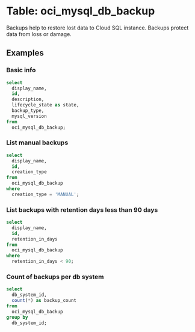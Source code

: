 # Table: oci_mysql_db_backup

Backups help to restore lost data to Cloud SQL instance. Backups protect data from loss or damage.

## Examples

### Basic info

```sql
select
  display_name,
  id,
  description,
  lifecycle_state as state,
  backup_type,
  mysql_version
from
  oci_mysql_db_backup;
```


### List manual backups

```sql
select
  display_name,
  id,
  creation_type
from
  oci_mysql_db_backup
where
  creation_type = 'MANUAL';
```


### List backups with retention days less than 90 days

```sql
select
  display_name,
  id,
  retention_in_days
from
  oci_mysql_db_backup
where
  retention_in_days < 90;
```


### Count of backups per db system

```sql
select
  db_system_id,
  count(*) as backup_count
from
  oci_mysql_db_backup
group by
  db_system_id;
```